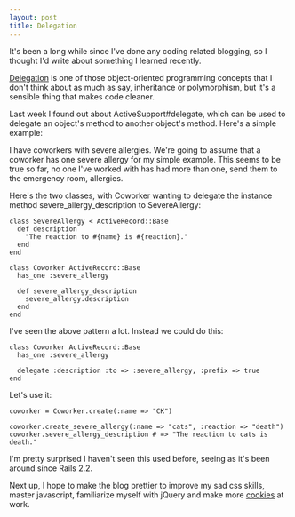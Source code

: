 ```yaml
---
layout: post
title: Delegation
---
```


It's been a long while since I've done any coding related blogging, so I thought I'd write about something I learned recently.

[Delegation](http://en.wikipedia.org/wiki/Delegation_\(programming\)) is one of those object-oriented programming concepts that I don't think about as much as say, inheritance or polymorphism, but it's a sensible thing that makes code cleaner.

Last week I found out about ActiveSupport#delegate, which can be used to delegate an object's method to another object's method.  Here's a simple example:

I have coworkers with severe allergies.  We're going to assume that a coworker has one severe allergy for my simple example.  This seems to be true so far, no one I've worked with has had more than one, send them to the emergency room, allergies. 

Here's the two classes, with Coworker wanting to delegate the instance method severe_allergy_description to SevereAllergy: 

    class SevereAllergy < ActiveRecord::Base
      def description
        "The reaction to #{name} is #{reaction}."
      end
    end
  
    class Coworker ActiveRecord::Base
      has_one :severe_allergy
  
      def severe_allergy_description
        severe_allergy.description
      end
    end

I've seen the above pattern a lot. Instead we could do this: 

    class Coworker ActiveRecord::Base
      has_one :severe_allergy

      delegate :description :to => :severe_allergy, :prefix => true
    end

Let's use it:

    coworker = Coworker.create(:name => "CK")

    coworker.create_severe_allergy(:name => "cats", :reaction => "death")
    coworker.severe_allergy_description # => "The reaction to cats is death."

I'm pretty surprised I haven't seen this used before, seeing as it's been around since Rails 2.2.  
  
Next up, I hope to make the blog prettier to improve my sad css skills, master javascript, familiarize myself with jQuery and make more [cookies](http://twitter.com/pm/status/10298416867) at work. 
